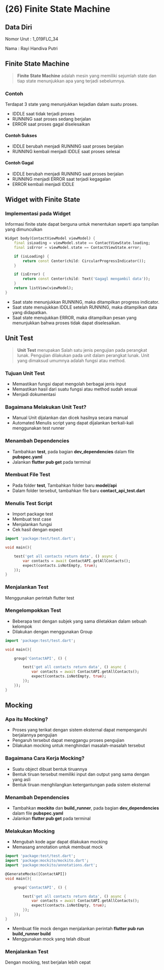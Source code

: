 # (26) Finite State Machine
## Data Diri
Nomor Urut : 1_019FLC_34

Nama : Rayi Handiva Putri

## Finite State Machine
> **Finite State Machine** adalah mesin yang memiliki sejumlah state dan tiap state menunjukkan apa yang terjadi sebelumnya.

### Contoh 
Terdapat 3 state yang menunjukkan kejadian dalam suatu proses. 
- IDDLE saat tidak terjadi proses
- RUNNING saat proses sedang berjalan
- ERROR saat proses gagal diselesaikan 

#### Contoh Sukses 
- IDDLE berubah menjadi RUNNING saat proses berjalan
- RUNNING kembali menjadi IDDLE saat proses selesai

#### Contoh Gagal 
- IDDLE berubah menjadi RUNNING saat proses berjalan
- RUNNING menjadi ERROR saat terjadi kegagalan
- ERROR kembali menjadi IDDLE

## Widget with Finite State 
### Implementasi pada Widget
Informasi finite state dapat berguna untuk menentukan seperti apa tampilan yang dimunculkan
```dart
Widget body(ContactViewModel viewModel) {
    final isLoading = viewModel.state == ContactViewState.loading;
    final isError = viewModel.state == ContactViewState.error;

    if (isLoading) {
        return const Center(child: CircularProgressIndicator());
    }

    if (isError) {
        return const Center(child: Text('Gagagl mengambil data'));
    }
    return listView(viewModel);
}
```
- Saat state menunjukkan RUNNING, maka ditampilkan progress indicator.
- Saat state menujukkan IDDLE setelah RUNNING, maka ditampilkan data yang didapatkan.
- Saat state menujukkan ERROR, maka ditampilkan pesan yang menunjukkan bahwa proses tidak dapat diselesaikan.


## Unit Test
> **Unit Test** merupakan Salah satu jenis pengujian pada perangkat lunak. Pengujian dilakukan pada unit dalam perangkat lunak. Unit yang dimaksud umumnya adalah fungsi atau method. 

### Tujuan Unit Test
- Memastikan fungsi dapat mengolah berbagai jenis input
- Memastikan hasil dari suatu fungsi atau method sudah sesuai
- Menjadi dokumentasi

### Bagaimana Melakukan Unit Test?
- Manual 
    Unit dijalankan dan dicek hasilnya secara manual
- Automated
    Menulis script yang dapat dijalankan berkali-kali menggunakan test runner

### Menambah Dependencies
- Tambahkan **test**, pada bagian **dev_dependencies** dalam file **pubspec.yaml**
- Jalankan **flutter pub get** pada terminal

### Membuat File Test
- Pada folder **test**, Tambahkan folder baru **model/api** 
- Dalam folder tersebut, tambahkan file baru **contact_api_test.dart** 

### Menulis Test Script
- Import package test
- Membuat test case
- Menjalankan fungsi
- Cek hasil dengan expect
```dart
import 'package:test/test.dart';

void main(){

    test('get all contacts return data', () async {
        var contacts = await ContactAPI.getAllContacts();
        expect(contacts.isNotEmpty, true);
    });
}
```

### Menjalankan Test
Menggunakan perintah flutter test

### Mengelompokkan Test
- Beberapa test dengan subjek yang sama diletakkan dalam sebuah kelompok
- Dilakukan dengan menggunakan Group
```dart
import 'package:test/test.dart';

void main(){

    group('ContactAPI', () {

        test('get all contacts return data', () async {
            var contacts = await ContactAPI.getAllContacts();
            expect(contacts.isNotEmpty, true);
        });
    });
}
```

## Mocking
### Apa itu Mocking?
- Proses yang terikat dengan sistem eksternal dapat mempengaruhi berjalannya pengujian
- Pengaruh tersebut dapat menggangu proses pengujian
- Dilakukan mocking untuk menghindari masalah-masalah tersebut

### Bagaimana Cara Kerja Mocking?
- Suatu object dibuat bentuk tiruannya
- Bentuk tiruan tersebut memiliki input dan output yang sama dengan yang asli
- Bentuk tiruan menghilangkan ketergantungan pada sistem eksternal

### Menambah Dependencies
- Tambahkan **mockito** dan **build_runner**, pada bagian **dev_dependencies** dalam file **pubspec.yaml**
- Jalankan **flutter pub get** pada terminal

### Melakukan Mocking
- Mengubah kode agar dapat dilakukan mocking
- Memasang annotation untuk membuat mock
```dart
import 'package:test/test.dart';
import 'package:mockito/mockito.dart';
import 'package:mockito/annotations.dart';

@GenerateMocks([ContactAPI])
void main(){

    group('ContactAPI', () {

        test('get all contacts return data', () async {
            var contacts = await ContactAPI.getAllContacts();
            expect(contacts.isNotEmpty, true);
        });
    });
}
```
- Membuat file mock dengan menjalankan perintah **flutter pub run build_runner build**
- Menggunakan mock yang telah dibuat

### Menjalankan Test
Dengan mocking, test berjalan lebih cepat

